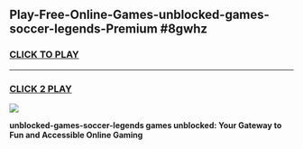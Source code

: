 
## Play-Free-Online-Games-unblocked-games-soccer-legends-Premium #8gwhz
<h3>
<a href="https://premium.freeplayer.one?title=unblocked-games-soccer-legends&ref=8M">CLICK TO PLAY</a></h3>
<hr>

<h3>
<a href="https://premium.freeplayer.one?title=unblocked-games-soccer-legends&ref=8M">CLICK 2 PLAY</a>
  
</h3>

<a href="https://premium.freeplayer.one?title=unblocked-games-soccer-legends&ref=8M"><img src="https://clearcache.store/games.png"></a>


**unblocked-games-soccer-legends games unblocked: Your Gateway to Fun and Accessible Online Gaming**
